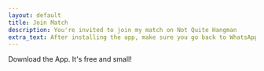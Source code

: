 ```yaml
---
layout: default
title: Join Match
description: You're invited to join my match on Not Quite Hangman
extra_text: After installing the app, make sure you go back to WhatsApp to click on the invitation link again.
---
```

Download the App. It's free and small!

